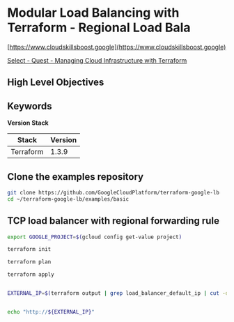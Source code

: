# Modular Load Balancing with Terraform - Regional Load Bala

[https://www.cloudskillsboost.google](https://www.cloudskillsboost.google)

[Select - Quest -  Managing Cloud Infrastructure with Terraform](https://www.cloudskillsboost.google/paths)

**High Level Objectives**
-

**Keywords**
-

**Version Stack**

| Stack     | Version |
|-----------|---------|
| Terraform | 1.3.9   |

## Clone the examples repository

```bash
git clone https://github.com/GoogleCloudPlatform/terraform-google-lb
cd ~/terraform-google-lb/examples/basic
```


## TCP load balancer with regional forwarding rule

```bash
export GOOGLE_PROJECT=$(gcloud config get-value project)

terraform init

terraform plan

terraform apply


EXTERNAL_IP=$(terraform output | grep load_balancer_default_ip | cut -d = -f2 | xargs echo -n)


echo "http://${EXTERNAL_IP}"
```
